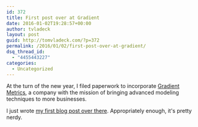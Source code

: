 ```yaml
---
id: 372
title: First post over at Gradient
date: 2016-01-02T19:28:57+00:00
author: tvladeck
layout: post
guid: http://tomvladeck.com/?p=372
permalink: /2016/01/02/first-post-over-at-gradient/
dsq_thread_id:
  - "4455443227"
categories:
  - Uncategorized
---
```

At the turn of the new year, I filed paperwork to incorporate <a href="http://gradientmetrics.com" target="_blank">Gradient Metrics</a>, a company with the mission of bringing advanced modeling techniques to more businesses.

I just wrote <a href="http://gradientmetrics.com/2016/01/02/using-random-forests-for-segmentation/" target="_blank">my first blog post over there</a>. Appropriately enough, it's pretty nerdy.